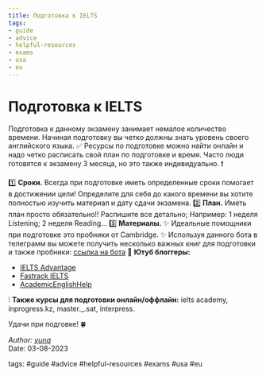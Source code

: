```yaml
---
title: Подготовка к IELTS
tags:
- guide
- advice
- helpful-resources
- exams
- usa
- eu
---
```

# Подготовка к IELTS

Подготовка к данному экзамену занимает немалое количество времени. Начиная подготовку вы четко должны знать уровень своего английского языка. ✅ Ресурсы по подготовке можно найти онлайн и надо четко расписать свой план по подготовке и время. Часто люди готовятся к экзамену 3 месяца, но это также индивидуально. ❗️

1️⃣ **Сроки.** Всегда при подготовке иметь определенные сроки помогает в достижении цели! Определите для себя до какого времени вы хотите полностью изучить материал и дату сдачи экзамена.
2️⃣ **План.** Иметь план просто обязательно‼️ Распишите все детально; Например: 1 неделя Listening; 2 неделя Reading...
3️⃣ **Материалы.** ✨ Идеальные помощники при подготовке это пробники от Cambridge. ✨ Используя данного бота в телеграмм вы можете получить несколько важных книг для подготовки и также пробники: [ссылка на бота](https://t.me/Bellanicas_bot)
🌟 **Ютуб блоггеры:**
- [IELTS Advantage](https://youtube.com/@Ieltsadvantage)
- [Fastrack IELTS](https://youtube.com/@FasTrackIELTS)
- [AcademicEnglishHelp](https://youtube.com/@Aehelp)

❕ **Также курсы для подготовки онлайн/оффлайн:** ielts academy, inprogress.kz, 
master._.sat, interpress. 

Удачи при подговке! 🍀

*Author: [yuna](https://t.me/auilt)*  
Date: 03-08-2023

tags:
#guide
#advice
#helpful-resources
#exams
#usa
#eu

